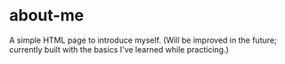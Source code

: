 # about-me
A simple HTML page to introduce myself. (Will be improved in the future; currently built with the basics I've learned while practicing.)
